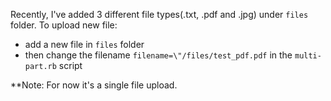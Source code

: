 Recently, I've added 3 different file types(.txt, .pdf and .jpg) under `files` folder.
To upload new file:
  - add a new file in `files` folder
  - then change the filename `filename=\"/files/test_pdf.pdf` in the `multi-part.rb` script
  
**Note: For now it's a single file upload.
